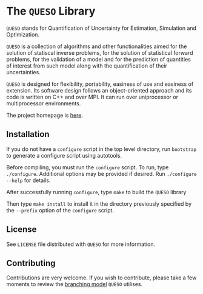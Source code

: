 The `QUESO` Library
=================

`QUESO` stands for Quantification of Uncertainty for Estimation,
Simulation and Optimization.

`QUESO` is a collection of algorithms and other functionalities aimed
for the solution of statiscal inverse problems, for the solution of
statistical forward problems, for the validation of a model and for
the prediction of quantities of interest from such model along with
the quantification of their uncertainties.

`QUESO` is designed for flexibility, portability, easiness of use and
easiness of extension. Its software design follows an object-oriented
approach and its code is written on C++ and over MPI. It can run over
uniprocessor or multiprocessor environments.

The project homepage is [here](http://pecos.ices.utexas.edu).

Installation
------------

If you do not have a `configure` script in the top level directory,
run `bootstrap` to generate a configure script using autotools.

Before compiling, you must run the `configure` script.  To run, type
`./configure`.  Additional options may be provided if desired.  Run
`./configure --help` for details.

After successfully running `configure`, type `make` to build the
`QUESO` library

Then type `make install` to install it in the directory previously
specified by the `--prefix` option of the `configure` script.

License
-------

See `LICENSE` file distributed with `QUESO` for more information.

Contributing
------------

Contributions are very welcome.  If you wish to contribute, please take a few
moments to review the [branching
model](http://nvie.com/posts/a-successful-git-branching-model/) `QUESO`
utilises.
